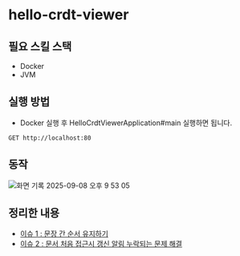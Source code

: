 # hello-crdt-viewer


## 필요 스킬 스택

- Docker
- JVM

## 실행 방법
- Docker 실행 후 HelloCrdtViewerApplication#main 실행하면 됩니다.

```http request
GET http://localhost:80
```

## 동작

![화면 기록 2025-09-08 오후 9 53 05](https://github.com/user-attachments/assets/e97dccde-9a13-4568-accf-233148143cff)


## 정리한 내용

- [이슈 1 : 문장 간 순서 유지하기](https://github.com/this-is-spear/hello-crdt-viewer/issues/1)
- [이슈 2 : 문서 처음 접근시 갱신 알림 누락되는 문제 해결](https://github.com/this-is-spear/hello-crdt-viewer/issues/2)
